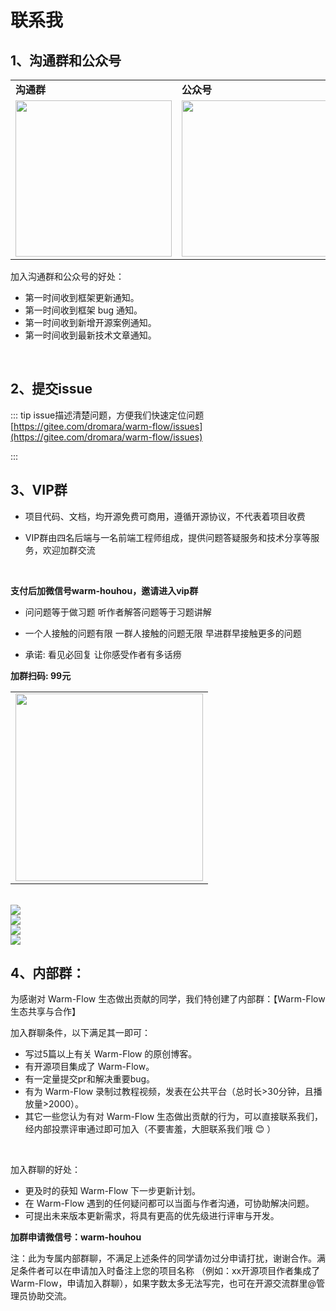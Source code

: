 # 联系我
<!-- @include: ../other/betweengg.md -->


## 1、沟通群和公众号

<table>
    <tbody>
        <tr>
            <td><strong>沟通群</strong></td>
            <td><strong>公众号</strong></td>
        </tr>
        <tr>
            <td><img src="https://foruda.gitee.com/images/1739841918538142710/6ece5b97_2218307.png" width="250px"></td>
            <td><img src="/wxgzh.jpg" width="250px"></td>
        </tr>
    </tbody>
</table>

加入沟通群和公众号的好处：

- 第一时间收到框架更新通知。
- 第一时间收到框架 bug 通知。
- 第一时间收到新增开源案例通知。
- 第一时间收到最新技术文章通知。

<br>

## 2、提交issue
::: tip issue描述清楚问题，方便我们快速定位问题
[https://gitee.com/dromara/warm-flow/issues](https://gitee.com/dromara/warm-flow/issues)

:::

## 3、VIP群

- 项目代码、文档，均<span class="red-bg">开源免费可商用</span>，遵循开源协议，不代表着项目收费

- VIP群由四名后端与一名前端工程师组成，提供问题答疑服务和技术分享等服务，欢迎加群交流

<br>

**支付后加微信号<span class="red-bg">warm-houhou</span>，邀请进入<span class="red-bg">vip</span>群**

- 问问题等于做习题 听作者解答问题等于习题讲解

- 一个人接触的问题有限 一群人接触的问题无限 早进群早接触更多的问题

- 承诺: 看见必回复 让你感受作者有多话痨

**加群扫码: <span class="red-bg">99元</span>**
<table>
    <tbody>
        <tr>
        <td><img src="/skwx.png" height="300"></td>
    </tr>
    </tbody>
</table>

<br>

<div><img src="https://foruda.gitee.com/images/1743583187192035596/bd4b8a7e_2218307.png"></div>
<div><img src="https://foruda.gitee.com/images/1743583207188387881/de89e57d_2218307.png"></div>
<div><img src="https://foruda.gitee.com/images/1743583230934672144/60a9cef2_2218307.png"></div>
<div><img src="https://foruda.gitee.com/images/1743583254803643834/a94c1f4f_2218307.png"></div>



## 4、内部群：
为感谢对 Warm-Flow 生态做出贡献的同学，我们特创建了内部群：【Warm-Flow 生态共享与合作】

加入群聊条件，以下满足其一即可：

- 写过5篇以上有关 Warm-Flow 的原创博客。
- 有开源项目集成了 Warm-Flow。
- 有一定量提交pr和解决重要bug。
- 有为 Warm-Flow 录制过教程视频，发表在公共平台（总时长>30分钟，且播放量>2000）。
- 其它一些您认为有对 Warm-Flow 生态做出贡献的行为，可以直接联系我们，经内部投票评审通过即可加入（不要害羞，大胆联系我们哦 😊 ）

<br>

加入群聊的好处：

- 更及时的获知 Warm-Flow 下一步更新计划。
- 在 Warm-Flow 遇到的任何疑问都可以当面与作者沟通，可协助解决问题。
- 可提出未来版本更新需求，将具有更高的优先级进行评审与开发。

**加群申请微信号：warm-houhou**

注：此为专属内部群聊，不满足上述条件的同学请勿过分申请打扰，谢谢合作。满足条件者可以在申请加入时备注上您的项目名称 （例如：xx开源项目作者集成了 Warm-Flow，申请加入群聊），如果字数太多无法写完，也可在开源交流群里@管理员协助交流。
